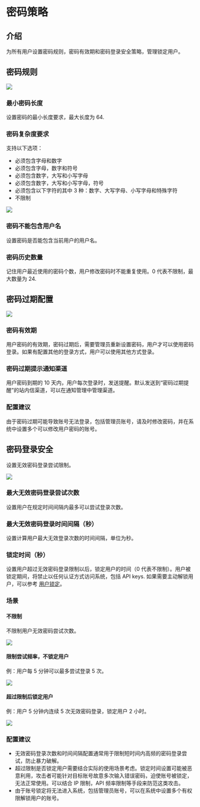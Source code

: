 # 密码策略

<PluginInfo licenseBundled="true" name="password-policy"></PluginInfo>

## 介绍

为所有用户设置密码规则，密码有效期和密码登录安全策略，管理锁定用户。

## 密码规则

![](https://static-docs.nocobase.com/202412281329313.png)

### 最小密码长度

设置密码的最小长度要求，最大长度为 64.

### 密码复杂度要求

支持以下选项：

- 必须包含字母和数字
- 必须包含字母，数字和符号
- 必须包含数字，大写和小写字母
- 必须包含数字，大写和小写字母，符号
- 必须包含以下字符的其中 3 种：数字、大写字母、小写字母和特殊字符
- 不限制

![](https://static-docs.nocobase.com/202412281331649.png)

### 密码不能包含用户名

设置密码是否能包含当前用户的用户名。

### 密码历史数量

记住用户最近使用的密码个数，用户修改密码时不能重复使用。0 代表不限制，最大数量为 24.

## 密码过期配置

![](https://static-docs.nocobase.com/202412281335588.png)

### 密码有效期

用户密码的有效期，密码过期后，需要管理员重新设置密码，用户才可以使用密码登录。如果有配置其他的登录方式，用户可以使用其他方式登录。

### 密码过期提示通知渠道

用户密码到期的 10 天内，用户每次登录时，发送提醒。默认发送到“密码过期提醒”的站内信渠道，可以在通知管理中管理渠道。

### 配置建议

由于密码过期可能导致账号无法登录，包括管理员账号，请及时修改密码，并在系统中设置多个可以修改用户密码的账号。

## 密码登录安全

设置无效密码登录尝试限制。

![](https://static-docs.nocobase.com/202412281339724.png)

### 最大无效密码登录尝试次数

设置用户在规定时间间隔内最多可以尝试登录次数。

### 最大无效密码登录时间间隔（秒）

设置计算用户最大无效登录次数的时间间隔，单位为秒。

### 锁定时间（秒）

设置用户超过无效密码登录限制以后，锁定用户的时间（0 代表不限制）。用户被锁定期间，将禁止以任何认证方式访问系统，包括 API keys. 如果需要主动解锁用户，可以参考 [用户锁定](./user-lockout.md)。

### 场景

#### 不限制

不限制用户无效密码尝试次数。

![](https://static-docs.nocobase.com/202412281343226.png)

#### 限制尝试频率，不锁定用户

例：用户每 5 分钟可以最多尝试登录 5 次。

![](https://static-docs.nocobase.com/202412281344412.png)

#### 超过限制后锁定用户

例：用户 5 分钟内连续 5 次无效密码登录，锁定用户 2 小时。

![](https://static-docs.nocobase.com/202412281344952.png)

### 配置建议

- 无效密码登录次数和时间间隔配置通常用于限制短时间内高频的密码登录尝试，防止暴力破解。
- 超过限制是否锁定用户需要结合实际的使用场景考虑。锁定时间设置可能被恶意利用，攻击者可能针对目标账号故意多次输入错误密码，迫使账号被锁定，无法正常使用。可以结合 IP 限制，API 频率限制等手段来防范这类攻击。
- 由于账号锁定将无法进入系统，包括管理员账号，可以在系统中设置多个有权限解锁用户的账号。
